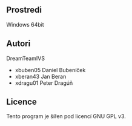 Prostredi
---------

Windows 64bit

Autori
------

DreamTeamIVS
- xbuben05 Daniel Bubeníček
- xberan43 Jan Beran
- xdragu01 Peter Dragúň  

Licence
-------

Tento program je šířen pod licencí GNU GPL v3. 

